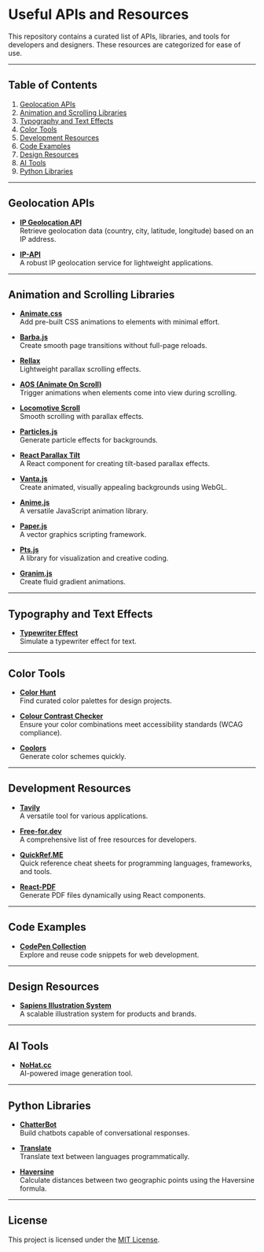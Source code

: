 # Useful APIs and Resources

This repository contains a curated list of APIs, libraries, and tools for developers and designers. These resources are categorized for ease of use.

---

## Table of Contents

1. [Geolocation APIs](#geolocation-apis)
2. [Animation and Scrolling Libraries](#animation-and-scrolling-libraries)
3. [Typography and Text Effects](#typography-and-text-effects)
4. [Color Tools](#color-tools)
5. [Development Resources](#development-resources)
6. [Code Examples](#code-examples)
7. [Design Resources](#design-resources)
8. [AI Tools](#ai-tools)
9. [Python Libraries](#python-libraries)

---

## Geolocation APIs

- **[IP Geolocation API](https://ipgeolocation.io/)**  
  Retrieve geolocation data (country, city, latitude, longitude) based on an IP address.

- **[IP-API](https://ip-api.com/)**  
  A robust IP geolocation service for lightweight applications.

---

## Animation and Scrolling Libraries

- **[Animate.css](https://animate.style/)**  
  Add pre-built CSS animations to elements with minimal effort.

- **[Barba.js](https://barba.js.org/)**  
  Create smooth page transitions without full-page reloads.

- **[Rellax](https://dixonandmoe.com/rellax/)**  
  Lightweight parallax scrolling effects.

- **[AOS (Animate On Scroll)](https://michalsnik.github.io/aos/)**  
  Trigger animations when elements come into view during scrolling.

- **[Locomotive Scroll](https://locomotivemtl.github.io/locomotive-scroll/)**  
  Smooth scrolling with parallax effects.

- **[Particles.js](https://particles.js.org/)**  
  Generate particle effects for backgrounds.

- **[React Parallax Tilt](https://www.npmjs.com/package/react-parallax-tilt)**  
  A React component for creating tilt-based parallax effects.

- **[Vanta.js](https://www.vantajs.com/)**  
  Create animated, visually appealing backgrounds using WebGL.

- **[Anime.js](https://animejs.com/)**  
  A versatile JavaScript animation library.

- **[Paper.js](http://paperjs.org/)**  
  A vector graphics scripting framework.

- **[Pts.js](https://ptsjs.org/)**  
  A library for visualization and creative coding.

- **[Granim.js](https://sarcadass.github.io/granim.js/)**  
  Create fluid gradient animations.

---

## Typography and Text Effects

- **[Typewriter Effect](https://www.npmjs.com/package/typewriter-effect)**  
  Simulate a typewriter effect for text.

---

## Color Tools

- **[Color Hunt](https://colorhunt.co/)**  
  Find curated color palettes for design projects.

- **[Colour Contrast Checker](https://colourcontrast.cc)**  
  Ensure your color combinations meet accessibility standards (WCAG compliance).

- **[Coolors](https://coolors.co/)**  
  Generate color schemes quickly.

---

## Development Resources

- **[Tavily](https://app.tavily.com/home)**  
  A versatile tool for various applications.

- **[Free-for.dev](https://free-for.dev/#/?id=free-fordev)**  
  A comprehensive list of free resources for developers.

- **[QuickRef.ME](https://quickref.me/index.html)**  
  Quick reference cheat sheets for programming languages, frameworks, and tools.

- **[React-PDF](https://react-pdf.org/)**  
  Generate PDF files dynamically using React components.

---

## Code Examples

- **[CodePen Collection](https://codepen.io/collection/DPOage)**  
  Explore and reuse code snippets for web development.

---

## Design Resources

- **[Sapiens Illustration System](https://sapiens.ui8.net/6f3c3c2)**  
  A scalable illustration system for products and brands.

---

## AI Tools

- **[NoHat.cc](https://nohat.cc/)**  
  AI-powered image generation tool.

---

## Python Libraries

- **[ChatterBot](https://pypi.org/project/ChatterBot/)**  
  Build chatbots capable of conversational responses.

- **[Translate](https://pypi.org/project/translate/)**  
  Translate text between languages programmatically.

- **[Haversine](https://pypi.org/project/haversine/)**  
  Calculate distances between two geographic points using the Haversine formula.

---

## License

This project is licensed under the [MIT License](LICENSE).
